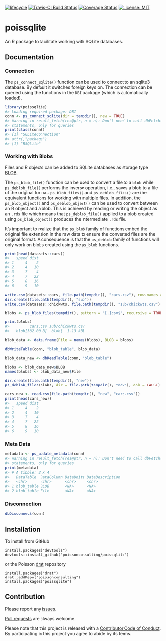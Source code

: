 
<!-- README.md is generated from README.Rmd. Please edit that file -->

[![lifecycle](https://img.shields.io/badge/lifecycle-experimental-orange.svg)](https://www.tidyverse.org/lifecycle/#experimental)
[![Travis-CI Build
Status](https://travis-ci.org/poissonconsulting/poissqlite.svg?branch=master)](https://travis-ci.org/poissonconsulting/poissqlite)
[![Coverage
Status](https://img.shields.io/codecov/c/github/poissonconsulting/poissqlite/master.svg)](https://codecov.io/github/poissonconsulting/poissqlite?branch=master)
[![License:
MIT](https://img.shields.io/badge/License-MIT-blue.svg)](https://opensource.org/licenses/MIT)

# poissqlite

An R package to facilitate working with SQLite databases.

## Documentation

### Connection

The `ps_connect_sqlite()` function can be used to connect to an sqlite3
database. By default it switches foreign keys on. The connection can be
queried using the functions in the `DBI` package (which is automatically
loaded).

``` r
library(poissqlite)
#> Loading required package: DBI
conn <- ps_connect_sqlite(dir = tempdir(), new = TRUE)
#> Warning in result_fetch(res@ptr, n = n): Don't need to call dbFetch() for
#> statements, only for queries
print(class(conn))
#> [1] "SQLiteConnection"
#> attr(,"package")
#> [1] "RSQLite"
```

### Working with Blobs

Files and R objects can be added to SQLite databases as storage type
[BLOB](https://sqlite.org/datatype3.html).

The `ps_blob_file()` function can be used to convert a file to a `blob`
while `ps_deblob_file()` performs the inverse operation, i.e., saves a
blob to a file of the original format. `ps_blob_files()` and
`ps_deblob_files()` are the equivalent functions for working with
multiple files. In addition, the `ps_blob_object()` and
`ps_deblob_object()` can be used to convert between an R object and a
blob. This is achieved by reading or writing the object as an `.rds`
file which means that `ps_deblob_file()` applied to a blob created using
`ps_blob_object()` produces the intermediate `.rds` file.

It’s important to realize that the `ps_blob` family of functions embed
the original file extension in the raw data to ensure the converted
files are the original format. A consequence is that the `ps_deblob`
family of functions will only work on blobs created using the `ps_blob`
functions.

``` r
print(head(datasets::cars))
#>   speed dist
#> 1     4    2
#> 2     4   10
#> 3     7    4
#> 4     7   22
#> 5     8   16
#> 6     9   10

write.csv(datasets::cars, file.path(tempdir(), "cars.csv"), row.names = FALSE)
dir.create(file.path(tempdir(), "sub"))
write.csv(datasets::chickwts, file.path(tempdir(), "sub/chickwts.csv"), row.names = FALSE)

blobs <- ps_blob_files(tempdir(), pattern = "[.]csv$", recursive = TRUE)

print(blobs)
#>         cars.csv sub/chickwts.csv 
#>   blob[382.00 B]  blob[  1.13 kB]

blob_data <- data.frame(File = names(blobs), BLOB = blobs)

dbWriteTable(conn, "blob_table", blob_data)

blob_data_new <- dbReadTable(conn, "blob_table")

blobs <- blob_data_new$BLOB
names(blobs) <- blob_data_new$File 

dir.create(file.path(tempdir(), "new"))
ps_deblob_files(blobs, dir = file.path(tempdir(), "new"), ask = FALSE)

cars_new <- read.csv(file.path(tempdir(), "new", "cars.csv")) 
print(head(cars_new))
#>   speed dist
#> 1     4    2
#> 2     4   10
#> 3     7    4
#> 4     7   22
#> 5     8   16
#> 6     9   10
```

### Meta Data

``` r
metadata <- ps_update_metadata(conn)
#> Warning in result_fetch(res@ptr, n = n): Don't need to call dbFetch() for
#> statements, only for queries
print(metadata)
#> # A tibble: 2 x 4
#>   DataTable  DataColumn DataUnits DataDescription
#>   <chr>      <chr>      <chr>     <chr>          
#> 1 blob_table BLOB       <NA>      <NA>           
#> 2 blob_table File       <NA>      <NA>
```

### Disconnection

``` r
dbDisconnect(conn)
```

## Installation

To install from GitHub

    install.packages("devtools")
    devtools::install_github("poissonconsulting/poissqlite")

or the Poisson [drat](https://github.com/poissonconsulting/drat)
repository

    install.packages("drat")
    drat::addRepo("poissonconsulting")
    install.packages("poissqlite")

## Contribution

Please report any
[issues](https://github.com/poissonconsulting/poissqlite/issues).

[Pull requests](https://github.com/poissonconsulting/poissqlite/pulls)
are always welcome.

Please note that this project is released with a [Contributor Code of
Conduct](https://github.com/poissonconsulting/poissqlite/blob/master/CONDUCT.md).
By participating in this project you agree to abide by its terms.

